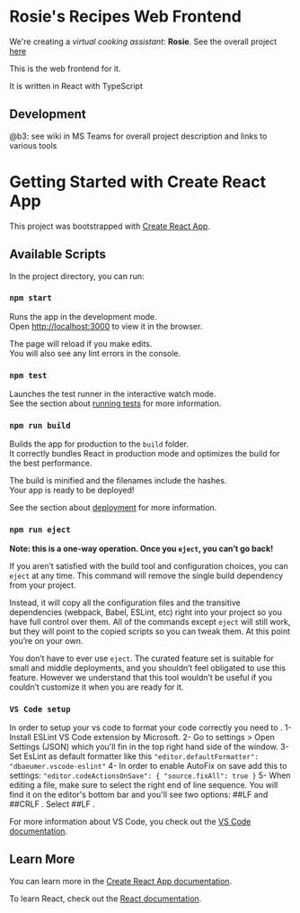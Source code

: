 # Rosie's Recipes Web Frontend

We're creating a *virtual cooking assistant*: __Rosie__. See the overall project [here](https://github.com/B3FC-Innovation-Hub/rosies-recipes)

This is the web frontend for it. 

It is written in React with TypeScript

## Development
@b3: see wiki in MS Teams for overall project description and links to various tools


# Getting Started with Create React App

This project was bootstrapped with [Create React App](https://github.com/facebook/create-react-app).

## Available Scripts

In the project directory, you can run:

### `npm start`

Runs the app in the development mode.\
Open [http://localhost:3000](http://localhost:3000) to view it in the browser.

The page will reload if you make edits.\
You will also see any lint errors in the console.

### `npm test`

Launches the test runner in the interactive watch mode.\
See the section about [running tests](https://facebook.github.io/create-react-app/docs/running-tests) for more information.

### `npm run build`

Builds the app for production to the `build` folder.\
It correctly bundles React in production mode and optimizes the build for the best performance.

The build is minified and the filenames include the hashes.\
Your app is ready to be deployed!

See the section about [deployment](https://facebook.github.io/create-react-app/docs/deployment) for more information.

### `npm run eject`

**Note: this is a one-way operation. Once you `eject`, you can’t go back!**

If you aren’t satisfied with the build tool and configuration choices, you can `eject` at any time. This command will remove the single build dependency from your project.

Instead, it will copy all the configuration files and the transitive dependencies (webpack, Babel, ESLint, etc) right into your project so you have full control over them. All of the commands except `eject` will still work, but they will point to the copied scripts so you can tweak them. At this point you’re on your own.

You don’t have to ever use `eject`. The curated feature set is suitable for small and middle deployments, and you shouldn’t feel obligated to use this feature. However we understand that this tool wouldn’t be useful if you couldn’t customize it when you are ready for it.

### `VS Code setup`

In order to setup your vs code to format your code correctly you need to .
1- Install ESLint VS Code extension by Microsoft.
2- Go to settings > Open Settings (JSON) which you'll fin in the top right hand side of the window.
3- Set EsLint as default formatter like this
    `"editor.defaultFormatter": "dbaeumer.vscode-eslint"`
4- In order to enable AutoFix on save add this to settings:
    `"editor.codeActionsOnSave": { "source.fixAll": true }`
5- When editing a file, make sure to select the right end of line sequence. You will find it on the editor's bottom bar and you'll see two options: ##LF and ##CRLF . Select ##LF .

For more information about VS Code, you check out the [VS Code documentation](https://code.visualstudio.com/docs).

## Learn More

You can learn more in the [Create React App documentation](https://facebook.github.io/create-react-app/docs/getting-started).

To learn React, check out the [React documentation](https://reactjs.org/).
